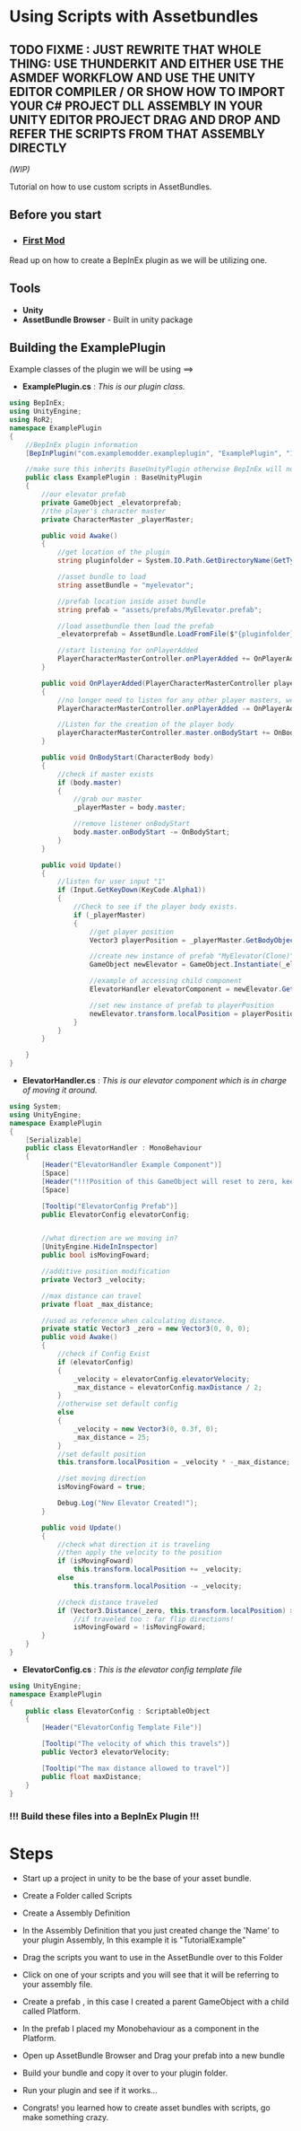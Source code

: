 # Using Scripts with Assetbundles

## TODO FIXME : JUST REWRITE THAT WHOLE THING: USE THUNDERKIT AND EITHER USE THE ASMDEF WORKFLOW AND USE THE UNITY EDITOR COMPILER / OR SHOW HOW TO IMPORT YOUR C# PROJECT DLL ASSEMBLY IN YOUR UNITY EDITOR PROJECT DRAG AND DROP AND REFER THE SCRIPTS FROM THAT ASSEMBLY DIRECTLY

_(WIP)_

Tutorial on how to use custom scripts in AssetBundles.

## Before you start
* ### [First Mod](https://github.com/risk-of-thunder/R2Wiki/wiki/First-Mod)

Read up on how to create a BepInEx plugin as we will be utilizing one.

## Tools
* **Unity**
* **AssetBundle Browser** - Built in unity package

## Building the ExamplePlugin
Example classes of the plugin we will be using ==>

* **ExamplePlugin.cs** : _This is our plugin class._
```cs
using BepInEx;
using UnityEngine;
using RoR2;
namespace ExamplePlugin
{
    //BepInEx plugin information
    [BepInPlugin("com.examplemodder.exampleplugin", "ExamplePlugin", "1.0")]

    //make sure this inherits BaseUnityPlugin otherwise BepInEx will not recognize this.
    public class ExamplePlugin : BaseUnityPlugin
    {
        //our elevator prefab
        private GameObject _elevatorprefab;
        //the player's character master
        private CharacterMaster _playerMaster;

        public void Awake()
        {
            //get location of the plugin
            string pluginfolder = System.IO.Path.GetDirectoryName(GetType().Assembly.Location);

            //asset bundle to load
            string assetBundle = "myelevator";

            //prefab location inside asset bundle
            string prefab = "assets/prefabs/MyElevator.prefab";

            //load assetbundle then load the prefab
            _elevatorprefab = AssetBundle.LoadFromFile($"{pluginfolder}/{assetBundle}").LoadAsset<GameObject>(prefab);

            //start listening for onPlayerAdded
            PlayerCharacterMasterController.onPlayerAdded += OnPlayerAdded;
        }

        public void OnPlayerAdded(PlayerCharacterMasterController playerCharacterMasterController)
        {
            //no longer need to listen for any other player masters, we just need one player.
            PlayerCharacterMasterController.onPlayerAdded -= OnPlayerAdded;

            //Listen for the creation of the player body
            playerCharacterMasterController.master.onBodyStart += OnBodyStart;
        }

        public void OnBodyStart(CharacterBody body)
        {
            //check if master exists
            if (body.master)
            {
                //grab our master
                _playerMaster = body.master;

                //remove listener onBodyStart
                body.master.onBodyStart -= OnBodyStart;
            }
        }

        public void Update()
        {
            //listen for user input "1"
            if (Input.GetKeyDown(KeyCode.Alpha1))
            {
                //Check to see if the player body exists.
                if (_playerMaster)
                {
                    //get player position
                    Vector3 playerPosition = _playerMaster.GetBodyObject().transform.localPosition;

                    //create new instance of prefab "MyElevator(Clone)"
                    GameObject newElevator = GameObject.Instantiate(_elevatorprefab);

                    //example of accessing child component
                    ElevatorHandler elevatorComponent = newElevator.GetComponentInChildren<ElevatorHandler>();

                    //set new instance of prefab to playerPosition
                    newElevator.transform.localPosition = playerPosition;
                }
            }
        }

    }
}
```

* **ElevatorHandler.cs** : _This is our elevator component which is in charge of moving it around._

```cs
using System;
using UnityEngine;
namespace ExamplePlugin
{
    [Serializable]
    public class ElevatorHandler : MonoBehaviour
    {
        [Header("ElevatorHandler Example Component")]
        [Space]
        [Header("!!!Position of this GameObject will reset to zero, keep this GameObject Nested!!!")]
        [Space]

        [Tooltip("ElevatorConfig Prefab")]
        public ElevatorConfig elevatorConfig;


        //what direction are we moving in?
        [UnityEngine.HideInInspector]
        public bool isMovingFoward;

        //additive position modification
        private Vector3 _velocity;

        //max distance can travel
        private float _max_distance;

        //used as reference when calculating distance.
        private static Vector3 _zero = new Vector3(0, 0, 0);
        public void Awake()
        {
            //check if Config Exist
            if (elevatorConfig)
            {
                _velocity = elevatorConfig.elevatorVelocity;
                _max_distance = elevatorConfig.maxDistance / 2;
            }
            //otherwise set default config
            else
            {
                _velocity = new Vector3(0, 0.3f, 0);
                _max_distance = 25;
            }
            //set default position
            this.transform.localPosition = _velocity * -_max_distance;

            //set moving direction
            isMovingFoward = true;

            Debug.Log("New Elevator Created!");
        }

        public void Update()
        {
            //check what direction it is traveling
            //then apply the velocity to the position
            if (isMovingFoward)
                this.transform.localPosition += _velocity;
            else
                this.transform.localPosition -= _velocity;

            //check distance traveled
            if (Vector3.Distance(_zero, this.transform.localPosition) > _max_distance)
                //if traveled too : far flip directions!
                isMovingFoward = !isMovingFoward;
        }
    }
}
```
* **ElevatorConfig.cs** : _This is the elevator config template file_
```cs
using UnityEngine;
namespace ExamplePlugin
{
    public class ElevatorConfig : ScriptableObject
    {
        [Header("ElevatorConfig Template File")]

        [Tooltip("The velocity of which this travels")]
        public Vector3 elevatorVelocity;

        [Tooltip("The max distance allowed to travel")]
        public float maxDistance;
    }
}
```
### !!! Build these files into a BepInEx Plugin !!!

<a name="method1"></a>
# Steps
* Start up a project in unity to be the base of your asset bundle.

* Create a Folder called Scripts

* Create a Assembly Definition

* In the Assembly Definition that you just created change the 'Name' to your plugin Assembly, In this example it is "TutorialExample" 

* Drag the scripts you want to use in the AssetBundle over to this Folder

* Click on one of your scripts and you will see that it will be referring to your assembly file.

* Create a prefab , in this case I created a parent GameObject with a child called Platform.

* In the prefab I placed my Monobehaviour as a component in the Platform.

* Open up AssetBundle Browser and Drag your prefab into a new bundle

* Build your bundle and copy it over to your plugin folder.

* Run your plugin and see if it works...

* Congrats! you learned how to create asset bundles with scripts, go make something crazy.